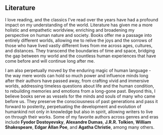 ## Literature

I love reading, and the classics I’ve read over the years have had a profound impact on my understanding of the world. Literature has given me a more holistic and empathetic worldview, enriching and broadening my perspective on human nature and society. Books offer me a passage into entirely different worlds, allowing me to relive the joys and the sorrows of those who have lived vastly different lives from me across ages, cultures, and distances. They transcend the boundaries of time and space, bridging the gap between my world and the countless human experiences that have come before and will continue long after me.

I am also perpetually moved by the enduring magic of human language - the way mere words can hold so much power and influence minds long after their authors have passed away, from crafting vivid and immersive worlds, addressing timeless questions about life and the human condition, to rebuilding memories and emotions from a long-gone past. Beyond this, I believe books serve as vessels for the minds and souls of many who came before us. They preserve the consciousness of past generations and pass it forward to posterity, perpetuating the development and evolution of humankind not only in knowledge but also in spirit, allowing writers to live on through their works. Some of my favorite authors across genres and eras include **Fyodor Dostoyevsky**, **Alexandre Dumas**, **J.R.R. Tolkien**, **William Shakespeare**, **Edgar Allan Poe**, and **Agatha Christie**, among many others.
